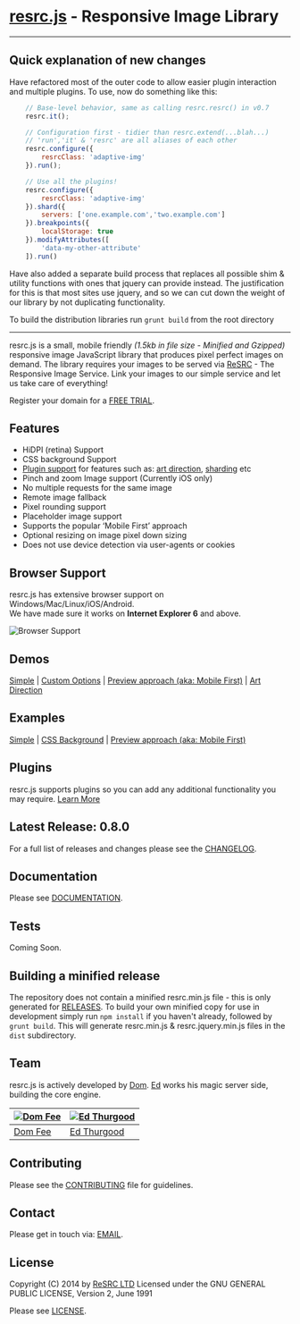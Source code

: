 [resrc.js](http://www.resrc.it/docs/javascript/0.8) - Responsive Image Library
==========================================================================


---
## Quick explanation of new changes

Have refactored most of the outer code to allow easier plugin interaction and multiple plugins.
To use, now do something like this:
```js
    // Base-level behavior, same as calling resrc.resrc() in v0.7
    resrc.it();

    // Configuration first - tidier than resrc.extend(...blah...)
    // 'run','it' & 'resrc' are all aliases of each other
    resrc.configure({
        resrcClass: 'adaptive-img'
    }).run();

    // Use all the plugins!
    resrc.configure({
        resrcClass: 'adaptive-img'
    }).shard({
        servers: ['one.example.com','two.example.com']
    }).breakpoints({
        localStorage: true
    }).modifyAttributes([
        'data-my-other-attribute'
    ]).run()
```


Have also added a separate build process that replaces all possible shim & utility functions
with ones that jquery can provide instead. The justification for this is that most sites use
jquery, and so we can cut down the weight of our library by not duplicating functionality.

To build the distribution libraries run `grunt build` from the root directory

---

resrc.js is a small, mobile friendly *(1.5kb in file size - Minified and Gzipped)* responsive image JavaScript library that produces pixel perfect images on demand.
The library requires your images to be served via [ReSRC](http://www.resrc.it) - The Responsive Image Service. Link your images to our simple service and let us take care of everything!

Register your domain for a [FREE TRIAL](http://www.resrc.it/signup).

## Features

* HiDPI (retina) Support
* CSS background Support
* [Plugin support](https://github.com/resrcit/resrc.plugin-boilerplate.js) for features such as: [art direction](https://github.com/resrcit/resrc.breakpoint.js), [sharding](https://github.com/resrcit/resrc.shard.js) etc
* Pinch and zoom Image support (Currently iOS only)
* No multiple requests for the same image
* Remote image fallback
* Pixel rounding support
* Placeholder image support
* Supports the popular ‘Mobile First’ approach
* Optional resizing on image pixel down sizing
* Does not use device detection via user-agents or cookies

## Browser Support ##
resrc.js has extensive browser support on Windows/Mac/Linux/iOS/Android.  
We have made sure it works on **Internet Explorer 6** and above.

![Browser Support](http://www.resrc.it/img/github/browser-icons.png)

## Demos ##
[Simple](http://jsfiddle.net/ru38r9pc) | [Custom Options](http://jsfiddle.net/z9o6s86q) | [Preview approach (aka: Mobile First)](http://jsfiddle.net/mohtpac9) | [Art Direction](http://jsfiddle.net/afth40cy)

## Examples ##
[Simple](https://github.com/resrcit/resrc.js/blob/master/examples/simple.html) | [CSS Background](https://github.com/resrcit/resrc.js/blob/master/examples/css-background.html) | [Preview approach (aka: Mobile First)](https://github.com/resrcit/resrc.js/blob/master/examples/preview-mobilefirst.html) 

## Plugins ##

resrc.js supports plugins so you can add any additional functionality you may require. [Learn More](https://github.com/resrcit/resrc.plugin-boilerplate.js)

## Latest Release: 0.8.0

For a full list of releases and changes please see the [CHANGELOG](https://github.com/resrcit/resrc.js/blob/master/CHANGELOG.md).

## Documentation

Please see [DOCUMENTATION](http://www.resrc.it/docs/javascript/0.8).

## Tests

Coming Soon.

## Building a minified release


The repository does not contain a minified resrc.min.js file - this is only generated
for [RELEASES](https://github.com/resrcit/resrc.js/releases). To build your own minified copy
for use in development simply run ```npm install``` if you haven't already, followed by ```grunt build```.
This will generate resrc.min.js & resrc.jquery.min.js files in the `dist` subdirectory.

## Team

resrc.js is actively developed by [Dom](https://github.com/domfee). [Ed](https://github.com/ejthurgo) works his magic server side, building the core engine. 

[![Dom Fee](https://avatars0.githubusercontent.com/u/2632889?v=2&s=100)](https://github.com/domfee) | [![Ed Thurgood](https://avatars0.githubusercontent.com/u/6924421?v=2&s=100)](https://github.com/ejthurgo)
--- | --- | 
[Dom Fee](https://github.com/domfee) | [Ed Thurgood](https://github.com/ejthurgo)

## Contributing

Please see the [CONTRIBUTING](https://github.com/resrcit/resrc.js/blob/master/CONTRIBUTING.md) file for guidelines.

## Contact

Please get in touch via: [EMAIL](mailto:support@resrc.it).

## License

Copyright (C) 2014 by [ReSRC LTD](http://www.resrc.it)
Licensed under the GNU GENERAL PUBLIC LICENSE, Version 2, June 1991

Please see [LICENSE](https://github.com/resrcit/resrc.js/blob/master/LICENSE).
